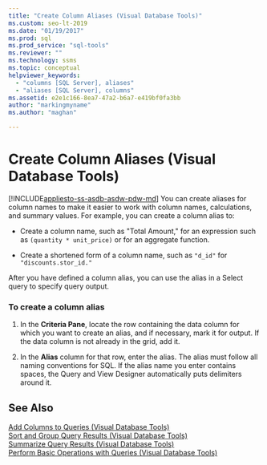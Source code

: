 ```yaml
---
title: "Create Column Aliases (Visual Database Tools)"
ms.custom: seo-lt-2019
ms.date: "01/19/2017"
ms.prod: sql
ms.prod_service: "sql-tools"
ms.reviewer: ""
ms.technology: ssms
ms.topic: conceptual
helpviewer_keywords: 
  - "columns [SQL Server], aliases"
  - "aliases [SQL Server], columns"
ms.assetid: e2e1c166-8ea7-47a2-b6a7-e419bf0fa3bb
author: "markingmyname"
ms.author: "maghan"

---
```

# Create Column Aliases (Visual Database Tools)
[!INCLUDE[appliesto-ss-asdb-asdw-pdw-md](../../includes/appliesto-ss-asdb-asdw-pdw-md.md)]
You can create aliases for column names to make it easier to work with column names, calculations, and summary values. For example, you can create a column alias to:  
  
-   Create a column name, such as "Total Amount," for an expression such as `(quantity * unit_price)` or for an aggregate function.  
  
-   Create a shortened form of a column name, such as `"d_id"` for `"discounts.stor_id."`  
  
After you have defined a column alias, you can use the alias in a Select query to specify query output.  
  
### To create a column alias  
  
1.  In the **Criteria Pane**, locate the row containing the data column for which you want to create an alias, and if necessary, mark it for output. If the data column is not already in the grid, add it.  
  
2.  In the **Alias** column for that row, enter the alias. The alias must follow all naming conventions for SQL. If the alias name you enter contains spaces, the Query and View Designer automatically puts delimiters around it.  
  
## See Also  
[Add Columns to Queries &#40;Visual Database Tools&#41;](../../ssms/visual-db-tools/add-columns-to-queries-visual-database-tools.md)  
[Sort and Group Query Results &#40;Visual Database Tools&#41;](../../ssms/visual-db-tools/sort-and-group-query-results-visual-database-tools.md)  
[Summarize Query Results &#40;Visual Database Tools&#41;](../../ssms/visual-db-tools/summarize-query-results-visual-database-tools.md)  
[Perform Basic Operations with Queries &#40;Visual Database Tools&#41;](../../ssms/visual-db-tools/perform-basic-operations-with-queries-visual-database-tools.md)  
  
